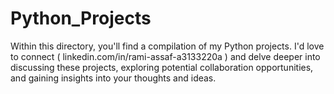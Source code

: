 # Python_Projects

Within this directory, you'll find a compilation of my Python projects. I'd love to connect ( linkedin.com/in/rami-assaf-a3133220a ) and delve deeper into discussing these projects, exploring potential collaboration opportunities, and gaining insights into your thoughts and ideas.
